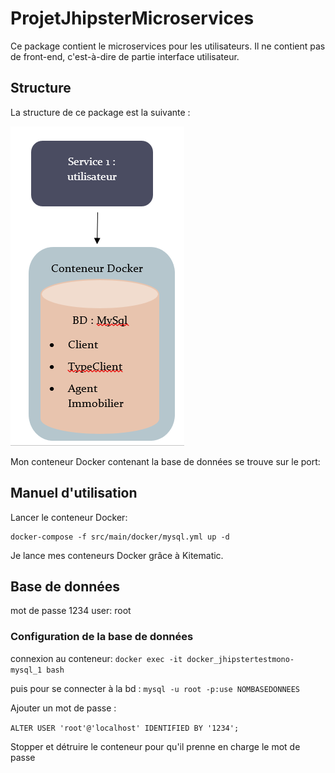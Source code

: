 # ProjetJhipsterMicroservices

Ce package contient le microservices pour les utilisateurs. Il ne contient pas de front-end, c'est-à-dire de partie interface utilisateur.

## Structure

La structure de ce package est la suivante :

![](https://github.com/x-xira25-x/ProjetJhipsterMicroservices/blob/master/service1/structure_service1.PNG)

Mon conteneur Docker contenant la base de données se trouve sur le port: 

## Manuel d'utilisation

Lancer le conteneur Docker:

    docker-compose -f src/main/docker/mysql.yml up -d
    
Je lance mes conteneurs Docker grâce à Kitematic.

## Base de données

mot de passe 1234
user: root

### Configuration de la base de données

connexion au conteneur:
``docker exec -it docker_jhipstertestmono-mysql_1 bash``

puis pour se connecter à la bd : 
``mysql -u root -p:use NOMBASEDONNEES ``

Ajouter un mot de passe :

``ALTER USER 'root'@'localhost' IDENTIFIED BY '1234';``

Stopper et détruire le conteneur pour qu'il prenne en charge le mot de passe



